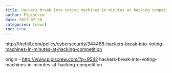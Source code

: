 ```yaml
---
title: Hackers break into voting machines in minutes at hacking competition
author: PipisCrew
date: 2017-07-30
categories: [news]
toc: true
---
```


http://thehill.com/policy/cybersecurity/344488-hackers-break-into-voting-machines-in-minutes-at-hacking-competition

origin - http://www.pipiscrew.com/?p=9542 hackers-break-into-voting-machines-in-minutes-at-hacking-competition